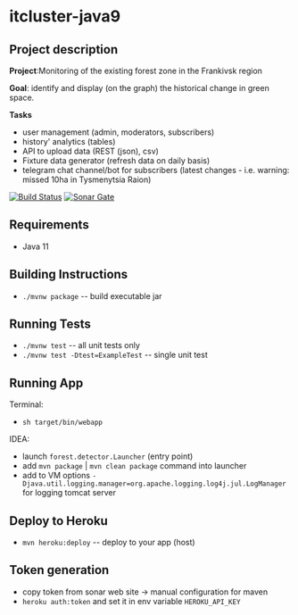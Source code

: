 # itcluster-java9

## Project description
**Project**:Monitoring of the existing forest zone in the Frankivsk region

**Goal**: identify and display (on the graph) the historical change in green space.

**Tasks**
* user management (admin, moderators, subscribers)
* history' analytics (tables)
* API to upload data (REST (json), csv)
* Fixture data generator (refresh data on daily basis)
* telegram chat channel/bot for subscribers (latest changes - i.e. warning: missed 10ha in Tysmenytsia Raion)

[![Build Status]()]()
[![Sonar Gate]()]()

## Requirements

 * Java 11

## Building Instructions

 * `./mvnw package` -- build executable jar

## Running Tests
 
 * `./mvnw test` -- all unit tests only
 * `./mvnw test -Dtest=ExampleTest` -- single unit test
 
## Running App

Terminal:
 * `sh target/bin/webapp`

 IDEA:
 * launch `forest.detector.Launcher` (entry point)
 * add `mvn package` | `mvn clean package` command into launcher
 * add to VM options `-Djava.util.logging.manager=org.apache.logging.log4j.jul.LogManager` for logging tomcat server

## Deploy to Heroku

* `mvn heroku:deploy` -- deploy to your app (host)

## Token generation
 * copy token from sonar web site -> manual configuration for maven
 * `heroku auth:token` and set it in env variable `HEROKU_API_KEY`